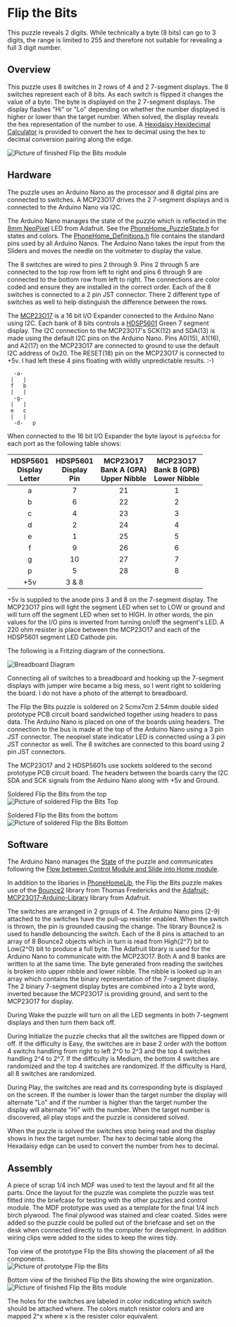 # Flip the Bits

This puzzle reveals 2 digits. While technically a byte (8 bits) can go to 3 digits, the range is limited to 255 and therefore not suitable for revealing a full 3 digit number.

## Overview

This puzzle uses 8 switches in 2 rows of 4 and 2 7-segment displays. The 8 switches represent each of 8 bits. As each switch is flipped it changes the value of a byte. The byte is displayed on the 2 7-segment displays. The display flashes "Hi" or "Lo" depending on whether the number displayed is higher or lower than the target number.
When solved, the display reveals the hex representation of the number to use. A [Hexidaisy Hexidecimal Calculator](https://www.computerhistory.org/collections/catalog/102757130) is provided to convert the hex to decimal using the hex to decimal conversion pairing along the edge.

![Picture of finished Flip the Bits module](../images/FlipBits_Finished_Top.jpg)


## Hardware

The puzzle uses an Arduino Nano as the processor and 8 digital pins are connected to switches. A MCP23O17 drives the 2 7-segment displays and is connected to the Arduino Nano via I2C.

The Arduino Nano manages the state of the puzzle which is reflected in the [8mm NeoPixel](https://www.adafruit.com/product/1734) LED from Adafruit. See the [PhoneHome_PuzzleState.h](../PhoneHomeLib/PhoneHome_PuzzleState.h) for states and colors. The [PhoneHome_Definitions.h](../PhoneHomeLib/PhoneHome_Definitions.h) file contains the standard pins used by all Arduino Nanos. The Arduino Nano takes the input from the Sliders and moves the needle on the voltmeter to display the value.

The 8 switches are wired to pins 2 through 9. Pins 2 through 5 are connected to the top row from left to right and pins 6 through 9 are connected to the bottom row from left to right. The connections are color coded and ensure they are installed in the correct order. Each of the 8 switches is connected to a 2 pin JST connector. There 2 different type of switches as well to help distinguish the difference between the rows.

The [MCP23O17](https://www.adafruit.com/product/732) is a 16 bit I/O Expander connected to the Arduino Nano using I2C. Each bank of 8 bits controls a [HDSP5601](https://www.mouser.com/ProductDetail/Broadcom-Avago/HDSP-5601?qs=pQfy5%252BKCabIyrlT3Y4pBSQ%3D%3D) Green 7 segment display. The I2C connection to the MCP23O17's SCK(12) and SDA(13) is made using the default I2C pins on the Arduino Nano. Pins A0(15), A1(16), and A2(17) on the MCP23O17 are connected to ground to use the default I2C address of 0x20. The RESET(18) pin on the MCP23O17 is connected to +5v. I had left these 4 pins floating with wildly unpredictable results. :-)

```
  -a-
 |   |
 f   b
 |   |
  -g-
 |   |
 e   c
 |   |
  -d-   p
```

When connected to the 16 bit I/O Expander the byte layout is `pgfedcba` for each port as the following table shows:

| HDSP5601<BR>Display<BR>Letter | HDSP5601<BR>Display<BR>Pin | MCP23O17<BR>Bank A (GPA)<BR>Upper Nibble | MCP23O17<BR>Bank B (GPB)<BR>Lower Nibble |
| :---: | :---: | :---: | :---: |
| a   | 7     | 21 | 1 |
| b   | 6     | 22 | 2 |
| c   | 4     | 23 | 3 |
| d   | 2     | 24 | 4 |
| e   | 1     | 25 | 5 |
| f   | 9     | 26 | 6 |
| g   | 10    | 27 | 7 |
| p   | 5     | 28 | 8 |
| +5v | 3 & 8 |    |   |

+5v is supplied to the anode pins 3 and 8 on the 7-segment display. The MCP23O17 pins will light the segment LED when set to LOW or ground and will turn off the segment LED when set to HIGH. In other words, the pin values for the I/O pins is inverted from turning on/off the segment's LED. A 220 ohm resister is place between the MCP23O17 and each of the HDSP5601 segment LED Cathode pin.

The following is a Fritzing diagram of the connections.

![Breadboard Diagram](../images/FlipBits_Breadboard_Diagram.jpg)

Connecting all of switches to a breadboard and hooking up the 7-segment displays with jumper wire became a big mess, so I went right to soldering the board. I do not have a photo of the attempt to breadboard.

The Flip the Bits puzzle is soldered on 2 5cmx7cm 2.54mm double sided prototype PCB circuit board sandwiched together using headers to pass data. The Arduino Nano is placed on one of the boards using headers. The connection to the bus is made at the top of the Arduino Nano using a 3 pin JST connector. The neopixel state indicator LED is connected using a 3 pin JST connector as well. The 8 switches are connected to this board using 2 pin JST connectors.

The MCP23O17 and 2 HDSP5601s use sockets soldered to the second prototype PCB circuit board. The headers between the boards carry the I2C SDA and SCK signals from the Arduino Nano along with +5v and Ground.

Soldered Flip the Bits from the top<br>
![Picture of soldered Flip the Bits Top](../images/FlipBits_Soldered_Top.jpg)

Soldered Flip the Bits from the bottom<br>
![Picture of soldered Flip the Bits Bottom](../images/FlipBits_Soldered_Bottom.jpg)


## Software

The Arduino Nano manages the [State](../PhoneHomeLib/README.md#state-diagram) of the puzzle and communicates following the [Flow between Control Module and Slide into Home module](../PhoneHomeLib/README.md#sequence-diagram).

In addition to the libaries in [PhoneHomeLib](../PhoneHomeLib), the Flip the Bits puzzle makes use of the [Bounce2](https://github.com/thomasfredericks/Bounce2) library from Thomas Fredericks and the [Adafruit-MCP23O17-Arduino-Library](https://github.com/adafruit/Adafruit-MCP23017-Arduino-Library) library from Adafruit.

The switches are arranged in 2 groups of 4. The Arduino Nano pins (2-9) attached to the switches have the pull-up resister enabled. When the switch is thrown, the pin is grounded causing the change. The library Bounce2 is used to handle debouncing the switch. Each of the 8 pins is attached to an array of 8 Bounce2 objects which in turn is read from High(2^7) bit to Low(2^0) bit to produce a full byte.
The Adafruit library is used for the Arduino Nano to communicate with the MCP23O17. Both A and B banks are written to at the same time. The byte generated from reading the switches is broken into upper nibble and lower nibble. The nibble is looked up in an array which contains the binary representation of the 7-segment display. The 2 binary 7-segment display bytes are combined into a 2 byte word, inverted because the MCP23O17 is providing ground, and sent to the MCP23O17 for display.

During Wake the puzzle will turn on all the LED segments in both 7-segment displays and then turn them back off.

During Initialize the puzzle checks that all the switches are flipped down or off. If the difficulty is Easy, the switches are in base 2 order with the bottom 4 switchs handling from right to left 2^0 to 2^3 and the top 4 switches handling 2^4 to 2^7. If the difficulty is Medium, the bottom 4 switches are randomized and the top 4 switches are randomized. If the difficulty is Hard, all 8 switches are randomized.

During Play, the switches are read and its corresponding byte is displayed on the screen.  If the number is lower than the target number the display will alternate "Lo" and if the number is higher than the target number the display will alternate "Hi" with the number.
When the target number is discovered, all play stops and the puzzle is considered solved.

When the puzzle is solved the switches stop being read and the display shows in hex the target number. The hex to decimal table along the Hexadaisy edge can be used to convert the number from hex to decimal.


## Assembly

A piece of scrap 1/4 inch MDF was used to test the layout and fit all the parts. Once the layout for the puzzle was complete the puzzle was test fitted into the briefcase for testing with the other puzzles and control module. The MDF prototype was used as a template for the final 1/4 inch birch plywood. The final plywood was stained and clear coated.  Sides were added so the puzzle could be pulled out of the briefcase and set on the desk when connected directly to the computer for development. In addition wiring clips were added to the sides to keep the wires tidy.

Top view of the prototype Flip the Bits showing the placement of all the components.<br>
![Picture of prototype Flip the Bits](../images/FlipBits_Prototype_Top.jpg)

Bottom view of the finished Flip the Bits showing the wire organization.<br>
![Picture of finished Flip the Bits module](../images/FlipBits_Finished_Bottom.jpg)

The holes for the switches are labeled in color indicating which switch should be attached where. The colors match resistor colors and are mapped 2^x where x is the resister color equivalent.

